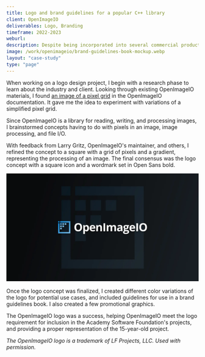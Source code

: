 ```yaml
---
title: Logo and brand guidelines for a popular C++ library
client: OpenImageIO
deliverables: Logo, Branding
timeframe: 2022-2023
weburl:
description: Despite being incorporated into several commercial products and used extensively in animation and VFX studios all over the world, OpenImageIO didn't have a proper logo. I created a modern logo and brand guidelines in time for the project's transfer to the Academy Software Foundation.
image: /work/openimageio/brand-guidelines-book-mockup.webp
layout: "case-study"
type: "page"
---
```


When working on a logo design project, I begin with a research phase to learn about the industry and client. Looking through existing OpenImageIO materials, I found [an image of a pixel grid](https://openimageio.readthedocs.io/en/latest/_images/grid-small.jpg) in the OpenImageIO documentation. It gave me the idea to experiment with variations of a simplified pixel grid. 

Since OpenImageIO is a library for reading, writing, and processing images, I brainstormed concepts having to do with pixels in an image, image processing, and file I/O. 

With feedback from Larry Gritz, OpenImageIO's maintainer, and others, I refined the concept to a square with a grid of pixels and a gradient, representing the processing of an image. The final consensus was the logo concept with a square icon and a wordmark set in Open Sans bold.

![OpenImageIO logo](/work/openimageio/openimageio-logo-and-branding.webp "OpenImageIO logo")

Once the logo concept was finalized, I created different color variations of the logo for potential use cases, and included guidelines for use in a brand guidelines book. I also created a few promotional graphics.

The OpenImageIO logo was a success, helping OpenImageIO meet the logo requirement for inclusion in the Academy Software Foundation's projects, and providing a proper representation of the 15-year-old project.

*The OpenImageIO logo is a trademark of LF Projects, LLC. Used with permission.*